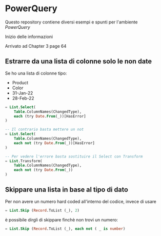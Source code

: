 # PowerQuery
Questo repository contiene diversi esempi e spunti per l'ambiente *PowerQuery*

Inizio delle informazioni

Arrivato ad Chapter 3 page 64

## Estrarre da una lista di colonne solo le non date
Se ho una lista di colonne tipo:
- Product
- Color
- 31-Jan-22
- 28-Feb-22

```sql
= List.Select(
    Table.ColumnNames(ChangedType),
    each (try Date.From(_))[HasError]
)

-- Il contrario basta mettere un not
= List.Select(
    Table.ColumnNames(ChangedType),
    each not (try Date.From(_))[HasError]
)

-- Per vedere l'errore basta sostituire il Select con Transform
= List.Transform(
    Table.ColumnNames(ChangedType),
    each not (try Date.From(_))
)

```

## Skippare una lista in base al tipo di dato
Per non avere un numero hard coded all'interno del codice, invece di usare
```sql
= List.Skip (Record.ToList (_), 2)
```

è possibile dirgli di skippare finchè non trovi un numero:

```sql
= List.Skip (Record.ToList (_), each not ( _ is number)
```
